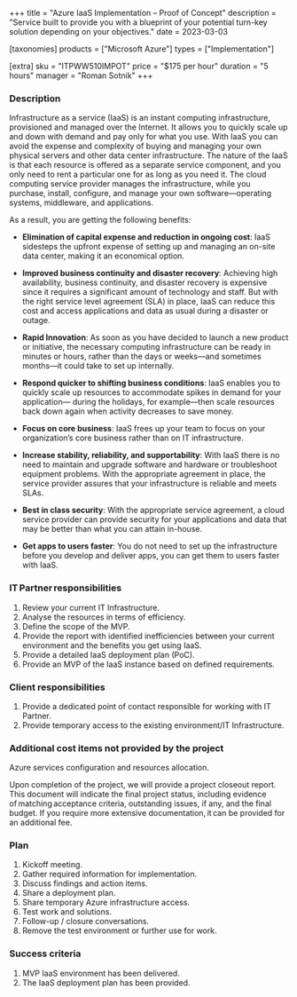 +++
title = "Azure IaaS Implementation – Proof of Concept"
description = "Service built to provide you with a blueprint of your potential turn-key solution depending on your objectives."
date = 2023-03-03

[taxonomies]
products = ["Microsoft Azure"]
types = ["Implementation"]

[extra]
sku = "ITPWW510IMPOT"
price = "$175 per hour"
duration = "5 hours"
manager = "Roman Sotnik"
+++

### Description

Infrastructure as a service (IaaS) is an instant computing infrastructure, provisioned and managed over the Internet.  It allows you to quickly scale up and down with demand and pay only for what you use. With IaaS you can avoid the expense and complexity of buying and managing your own physical servers and other data center infrastructure. The nature of the IaaS is that each resource is offered as a separate service component, and you only need to rent a particular one for as long as you need it. The cloud computing service provider manages the infrastructure, while you purchase, install, configure, and manage your own software—operating systems, middleware, and applications. 

As a result, you are getting the following benefits: 

* **Elimination of capital expense and reduction in ongoing cost**: IaaS sidesteps the upfront expense of setting up and managing an on-site data center, making it an economical option. 

* **Improved business continuity and disaster recovery**: Achieving high availability, business continuity, and disaster recovery is expensive since it requires a significant amount of technology and staff. But with the right service level agreement (SLA) in place, IaaS can reduce this cost and access applications and data as usual during a disaster or outage. 

* **Rapid Innovation**: As soon as you have decided to launch a new product or initiative, the necessary computing infrastructure can be ready in minutes or hours, rather than the days or weeks—and sometimes months—it could take to set up internally. 

* **Respond quicker to shifting business conditions**: IaaS enables you to quickly scale up resources to accommodate spikes in demand for your application— during the holidays, for example—then scale resources back down again when activity decreases to save money. 

* **Focus on core business**: IaaS frees up your team to focus on your organization’s core business rather than on IT infrastructure. 

* **Increase stability, reliability, and supportability**: With IaaS there is no need to maintain and upgrade software and hardware or troubleshoot equipment problems. With the appropriate agreement in place, the service provider assures that your infrastructure is reliable and meets SLAs. 

* **Best in class security**: With the appropriate service agreement, a cloud service provider can provide security for your applications and data that may be better than what you can attain in-house. 

* **Get apps to users faster**: You do not need to set up the infrastructure before you develop and deliver apps, you can get them to users faster with IaaS. 

### IT Partner responsibilities  

1. Review your current IT Infrastructure.
2. Analyse the resources in terms of efficiency.
3. Define the scope of the MVP.
4. Provide the report with identified inefficiencies between your current environment and the benefits you get using IaaS. 
5. Provide a detailed IaaS deployment plan (PoC).
6. Provide an MVP of the IaaS instance based on defined requirements.

### Client responsibilities  

1. Provide a dedicated point of contact responsible for working with IT Partner.
2. Provide temporary access to the existing environment/IT Infrastructure. 

### Additional cost items not provided by the project  

Azure services configuration and resources allocation. 

Upon completion of the project, we will provide a project closeout report. This document will indicate the final project status, including evidence of matching acceptance criteria, outstanding issues, if any, and the final budget. If you require more extensive documentation, it can be provided for an additional fee.    

### Plan

1. Kickoff meeting.
2. Gather required information for implementation.
3. Discuss findings and action items.  
4. Share a deployment plan.  
5. Share temporary Azure infrastructure access.
6. Test work and solutions.
7. Follow-up / closure conversations.
8. Remove the test environment or further use for work.

### Success criteria  

1. MVP IaaS environment has been delivered. 
2. The IaaS deployment plan has been provided. 